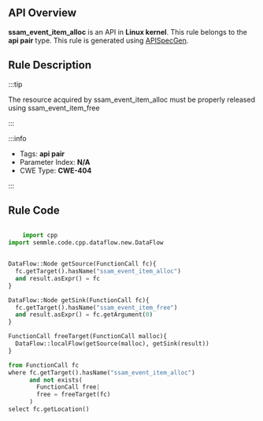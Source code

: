 ---
---


## API Overview
**ssam_event_item_alloc** is an API in **Linux kernel**. This rule belongs to the **api pair** type. This rule is generated using [APISpecGen](../../tools/APISpecGen).
## Rule Description

:::tip

The resource acquired by ssam_event_item_alloc must be properly released using ssam_event_item_free

:::

:::info

- Tags: **api pair**
- Parameter Index: **N/A**
- CWE Type: **CWE-404**

:::

## Rule Code
```python

    import cpp
import semmle.code.cpp.dataflow.new.DataFlow


DataFlow::Node getSource(FunctionCall fc){
  fc.getTarget().hasName("ssam_event_item_alloc")
  and result.asExpr() = fc
}

DataFlow::Node getSink(FunctionCall fc){
  fc.getTarget().hasName("ssam_event_item_free")
  and result.asExpr() = fc.getArgument(0)
}

FunctionCall freeTarget(FunctionCall malloc){
  DataFlow::localFlow(getSource(malloc), getSink(result))
}

from FunctionCall fc
where fc.getTarget().hasName("ssam_event_item_alloc")
      and not exists(
        FunctionCall free| 
        free = freeTarget(fc)
      )
select fc.getLocation()

    
```